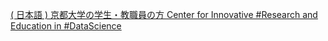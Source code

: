 [( 日本語 ) 京都大学の学生・教職員の方   Center for Innovative #Research and Education in #DataScience](https://qi.tc/qi/119661)